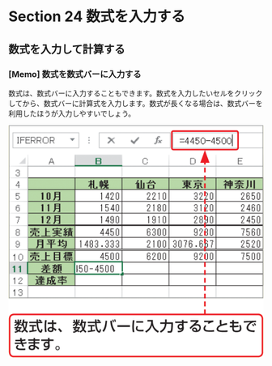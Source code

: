 # Section 24 数式を入力する

## 数式を入力して計算する

### [Memo] 数式を数式バーに入力する

数式は、数式バーに入力することもできます。数式を入力したいセルをクリックしてから、数式バーに計算式を入力します。数式が長くなる場合は、数式バーを利用したほうが入力しやすいでしょう。

![memo](004.png)
